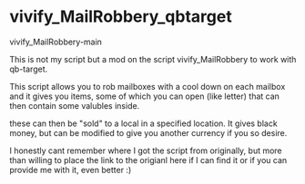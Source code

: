 # vivify_MailRobbery_qbtarget
vivify_MailRobbery-main

This is not my script but a mod on the script vivify_MailRobbery to work with qb-target.  

This script allows you to rob mailboxes with a cool down on each mailbox and it gives you items, some of which you can open (like letter) that can then contain some valubles inside.

these can then be "sold" to a local in a specified location.  It gives black money, but can be modified to give you another currency if you so desire.

I honestly cant remember where I got the script from originally, but more than willing to place the link to the origianl here if I can find it or if you can provide me with it, even better :)
